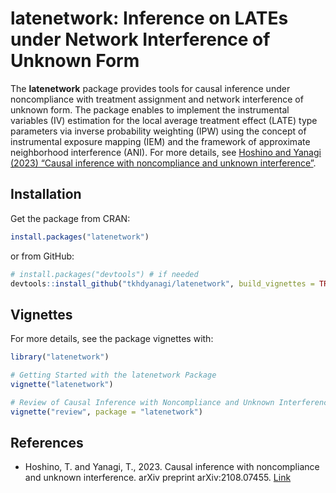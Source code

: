 
<!-- README.md is generated from README.Rmd. Please edit that file -->

# latenetwork: Inference on LATEs under Network Interference of Unknown Form

<!-- badges: start -->
<!-- badges: end -->

The **latenetwork** package provides tools for causal inference under
noncompliance with treatment assignment and network interference of
unknown form. The package enables to implement the instrumental
variables (IV) estimation for the local average treatment effect (LATE)
type parameters via inverse probability weighting (IPW) using the
concept of instrumental exposure mapping (IEM) and the framework of
approximate neighborhood interference (ANI). For more details, see
[Hoshino and Yanagi (2023) “Causal inference with noncompliance and
unknown interference”](https://doi.org/10.48550/arXiv.2108.07455).

## Installation

Get the package from CRAN:

``` r
install.packages("latenetwork")
```

or from GitHub:

``` r
# install.packages("devtools") # if needed
devtools::install_github("tkhdyanagi/latenetwork", build_vignettes = TRUE)
```

## Vignettes

For more details, see the package vignettes with:

``` r
library("latenetwork")

# Getting Started with the latenetwork Package
vignette("latenetwork")

# Review of Causal Inference with Noncompliance and Unknown Interference
vignette("review", package = "latenetwork")
```

## References

- Hoshino, T. and Yanagi, T., 2023. Causal inference with noncompliance
  and unknown interference. arXiv preprint arXiv:2108.07455.
  [Link](https://doi.org/10.48550/arXiv.2108.07455)
